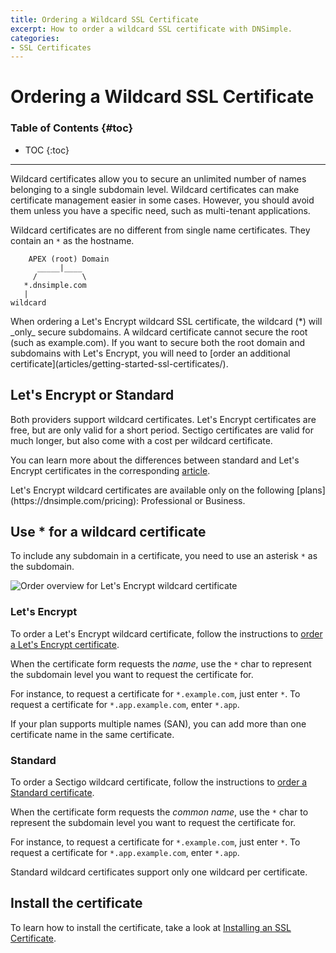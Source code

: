 ```yaml
---
title: Ordering a Wildcard SSL Certificate
excerpt: How to order a wildcard SSL certificate with DNSimple.
categories:
- SSL Certificates
---
```


# Ordering a Wildcard SSL Certificate

### Table of Contents {#toc}

* TOC
{:toc}

---

Wildcard certificates allow you to secure an unlimited number of names belonging to a single subdomain level. Wildcard certificates can make certificate management easier in some cases. However, you should avoid them unless you have a specific need, such as multi-tenant applications.

Wildcard certificates are no different from single name certificates. They contain an `*` as the hostname.

```
    APEX (root) Domain
      _____|____
     /          \
   *.dnsimple.com
   |
wildcard
```

<warning>
When ordering a Let's Encrypt wildcard SSL certificate, the wildcard (*) will _only_ secure subdomains. A wildcard certificate cannot secure the root (such as example.com). If you want to secure both the root domain and subdomains with Let's Encrypt, you will need to [order an additional certificate](articles/getting-started-ssl-certificates/).
</warning>

## Let's Encrypt or Standard

Both providers support wildcard certificates. Let's Encrypt certificates are free, but are only valid for a short period. Sectigo certificates are valid for much longer, but also come with a cost per wildcard certificate.

You can learn more about the differences between standard and Let's Encrypt certificates in the corresponding [article](/articles/standard-vs-letsencrypt/).

<info>
Let's Encrypt wildcard certificates are available only on the following [plans](https://dnsimple.com/pricing): Professional or Business.
</info>

## Use * for a wildcard certificate

To include any subdomain in a certificate, you need to use an asterisk `*` as the subdomain.

![Order overview for Let's Encrypt wildcard certificate](/files/lets-encrypt-wildcard-order.png)

### Let's Encrypt

To order a Let's Encrypt wildcard certificate, follow the instructions to [order a Let's Encrypt certificate](/articles/ordering-lets-encrypt-certificate/).

When the certificate form requests the _name_, use the `*` char to represent the subdomain level you want to request the certificate for.

For instance, to request a certificate for `*.example.com`, just enter `*`. To request a certificate for `*.app.example.com`, enter `*.app`.

<info>
If your plan supports multiple names (SAN), you can add more than one certificate name in the same certificate.
</info>


### Standard

To order a Sectigo wildcard certificate, follow the instructions to [order a Standard certificate](/articles/ordering-standard-certificate/).

When the certificate form requests the _common name_, use the `*` char to represent the subdomain level you want to request the certificate for.

For instance, to request a certificate for `*.example.com`, just enter `*`. To request a certificate for `*.app.example.com`, enter `*.app`.

<note>
Standard wildcard certificates support only one wildcard per certificate.
</note>


## Install the certificate

To learn how to install the certificate, take a look at [Installing an SSL Certificate](/articles/installing-ssl-certificate/).
